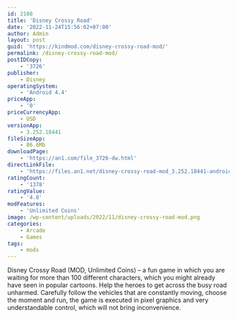 ```yaml
---
id: 2108
title: 'Disney Crossy Road'
date: '2022-11-24T15:56:02+07:00'
author: Admin
layout: post
guid: 'https://kindmod.com/disney-crossy-road-mod/'
permalink: /disney-crossy-road-mod/
postIDCopy:
    - '3726'
publisher:
    - Disney
operatingSystem:
    - 'Android 4.4'
priceApp:
    - '0'
priceCurrencyApp:
    - USD
versionApp:
    - 3.252.18441
fileSizeApp:
    - 86.6Mb
downloadPage:
    - 'https://an1.com/file_3726-dw.html'
directLinkFile:
    - 'https://files.an1.net/disney-crossy-road-mod_3.252.18441-android-1.com.apk'
ratingCount:
    - '1378'
ratingValue:
    - '4.8'
modFeatures:
    - 'Unlimited Coins'
image: /wp-content/uploads/2022/11/disney-crossy-road-mod.png
categories:
    - Arcade
    - Games
tags:
    - mods
---
```


Disney Crossy Road (MOD, Unlimited Coins) – a fun game in which you are waiting for more than 100 different characters, which you might already have seen in popular cartoons. Help the heroes to get across the busy road unharmed. Carefully follow the vehicles that are constantly moving, choose the moment and run, the game is executed in pixel graphics and very understandable control, which will not bring inconvenience.